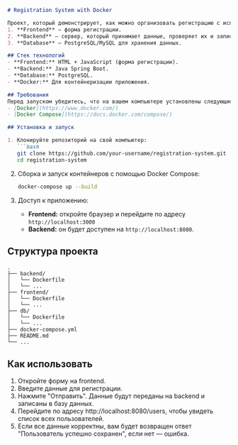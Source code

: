 

```markdown
# Registration System with Docker

Проект, который демонстрирует, как можно организовать регистрацию с использованием трех Docker-контейнеров:
1. **Frontend** — форма регистрации.
2. **Backend** — сервер, который принимает данные, проверяет их и записывает в базу данных.
3. **Database** — PostgreSQL/MySQL для хранения данных.

## Стек технологий
- **Frontend:** HTML + JavaScript (форма регистрации).
- **Backend:** Java Spring Boot.
- **Database:** PostgreSQL.
- **Docker:** Для контейнеризации приложения.

## Требования
Перед запуском убедитесь, что на вашем компьютере установлены следующие инструменты:
- [Docker](https://www.docker.com/)
- [Docker Compose](https://docs.docker.com/compose/)

## Установка и запуск

1. Клонируйте репозиторий на свой компьютер:
   ```bash
   git clone https://github.com/your-username/registration-system.git
   cd registration-system
   ```

2. Сборка и запуск контейнеров с помощью Docker Compose:
   ```bash
   docker-compose up --build
   ```

3. Доступ к приложению:
    - **Frontend:** откройте браузер и перейдите по адресу `http://localhost:3000` 
    - **Backend:** он будет доступен на `http://localhost:8080`.

## Структура проекта
```
.
├── backend/
│   └── Dockerfile
│   └── ...
├── frontend/
│   └── Dockerfile
│   └── ...
├── db/
│   └── Dockerfile
│   └── ...
├── docker-compose.yml
├── README.md
└── ...
```

## Как использовать

1. Откройте форму на frontend.
2. Введите данные для регистрации.
3. Нажмите "Отправить". Данные будут переданы на backend и записаны в базу данных.
4. Перейдите по адресу http://localhost:8080/users, чтобы увидеть список всех пользователей.
5. Если все данные корректны, вам будет возвращен ответ "Пользователь успешно сохранен", если нет — ошибка.
```
